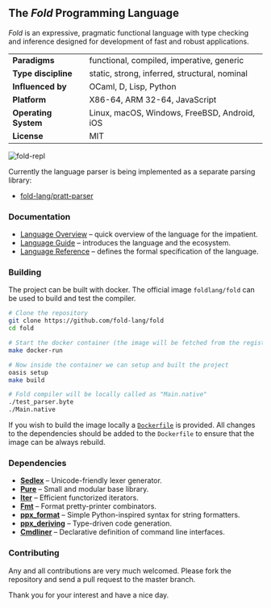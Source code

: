 ## The _Fold_ Programming Language

_Fold_ is an expressive, pragmatic functional language with type checking and
inference designed for development of fast and robust applications.

<table>
  <tbody>
    <tr>
      <td><strong>Paradigms</strong></td>
      <td>functional, compiled, imperative, generic</td>
    </tr>
    <tr>
      <td><strong>Type discipline</strong></td>
      <td>static, strong, inferred, structural, nominal</td>
    </tr>
        <tr>
      <td><strong>Influenced by</strong></td>
      <td>OCaml, D, Lisp, Python</td>
    </tr>
        <tr>
      <td><strong>Platform</strong></td>
      <td>X86-64, ARM 32-64, JavaScript</td>
    </tr>
        <tr>
      <td><strong>Operating System</strong></td>
      <td>Linux, macOS, Windows, FreeBSD, Android, iOS</td>
    </tr>
        <tr>
      <td><strong>License</strong></td>
      <td>MIT</td>
    </tr>
  </tbody>
</table>


![fold-repl](https://github.com/fold-lang/pratt/raw/master/resources/screenshot-1.png)

Currently the language parser is being implemented as a separate parsing library:

- [fold-lang/pratt-parser](https://github.com/fold-lang/pratt-parser)


### Documentation

- [Language Overview](https://github.com/fold-lang/fold/wiki/Language-Overview) – quick overview of the language for the impatient.
- [Language Guide](https://github.com/fold-lang/fold/wiki/Language-Guide) – introduces the language and the ecosystem.
- [Language Reference](https://github.com/fold-lang/fold/wiki/Language-Reference) – defines the formal specification of the language.


### Building

The project can be built with docker. The official image `foldlang/fold` can be used to build and test the compiler.

```bash
# Clone the repository
git clone https://github.com/fold-lang/fold
cd fold

# Start the docker container (the image will be fetched from the registry)
make docker-run

# Now inside the container we can setup and built the project
oasis setup
make build

# Fold compiler will be locally called as "Main.native"
./test_parser.byte
./Main.native
```

If you wish to build the image locally a [`Dockerfile`](https://github.com/fold-lang/fold/blob/master/Dockerfile) is provided. All
changes to the dependencies should be added to the `Dockerfile` to ensure that
the image can be always rebuild.


### Dependencies

- [**Sedlex**](https://github.com/alainfrisch/sedlex) – Unicode-friendly lexer generator.
- [**Pure**](https://github.com/rizo/pure) – Small and modular base library.
- [**Iter**](https://github.com/rizo/iter) – Efficient functorized iterators.
- [**Fmt**](https://github.com/dbuenzli/fmt) – Format pretty-printer combinators.
- [**ppx_format**](https://github.com/rizo/ppx_format) – Simple Python-inspired syntax for string formatters.
- [**ppx_deriving**](https://github.com/whitequark/ppx_deriving) – Type-driven code generation.
- [**Cmdliner**](https://github.com/dbuenzli/cmdliner) – Declarative definition of command line interfaces.


### Contributing

Any and all contributions are very much welcomed. Please fork the repository and send a pull request to the master branch.

Thank you for your interest and have a nice day.

